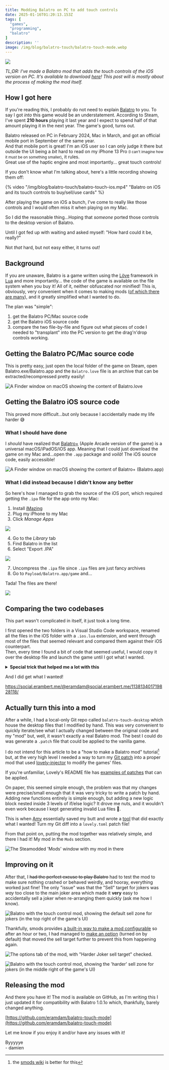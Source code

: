 ```yaml
---
title: Modding Balatro on PC to add touch controls
date: 2025-01-16T01:20:13.153Z
tags: [
  "games",
  "programming",
  "balatro"
]
description: ''
image: /img/blog/balatro-touch/balatro-touch-mode.webp
---
```


![](/img/blog/balatro-touch/balatro-touch-mode.webp)

_TL;DR: I've made a Balatro mod that adds the touch controls of the iOS version on PC. It's available to download [here](https://github.com/eramdam/balatro-touch-mode)! This post will is mostly about the process of making the mod itself._

## How I got here

If you're reading this, I probably do not need to explain [Balatro](https://www.playbalatro.com/) to you. To say I got _into_ this game would be an understatement. According to Steam, I've spent **210 hours** playing it last year and I expect to spend half of that amount playing it in the next year. The game's good, turns out.  

Balatro released on PC in February 2024, Mac in March, and got an official mobile port in September of the same year.   
And that mobile port is great! I'm an iOS user so I can only judge it there but outside the UI being a _bit_ hard to read on my iPhone 13 Pro <small>(I can't imagine how it must be on something smaller)</small>, it rules.   
Great use of the haptic engine and most importantly... great touch controls! 

If you don't know what I'm talking about, here's a little recording showing them off:

{% video "/img/blog/balatro-touch/balatro-touch-ios.mp4" "Balatro on iOS and its touch controls to buy/sell/use cards" %}

After playing the game on iOS a bunch, I've come to really like those controls and I would often miss it when playing on my Mac.    

So I did the reasonable thing...Hoping that _someone_ ported those controls to the desktop version of Balatro.

Until I got fed up with waiting and asked myself: "How hard could it be, really?"

Not _that_ hard, but not easy either, it turns out!

## Background

If you are unaware, Balatro is a game written using the [Löve](https://love2d.org/) framework in [Lua](https://www.lua.org/) and more importantly... the code of the game is available on the file system when you buy it! All of it, neither obfuscated nor minified! This is, obviously, very convenient when it comes to making mods ([of which there are many](https://github.com/jie65535/awesome-balatro)), and it greatly simplified what I wanted to do.

The plan was "simple":
1. get the Balatro PC/Mac source code
2. get the Balatro iOS source code
3. compare the two file-by-file and figure out what pieces of code I needed to "transplant" into the PC version to get the drag'n'drop controls working.

## Getting the Balatro PC/Mac source code

This is pretty easy, just open the local folder of the game on Steam, open Balatro.exe/Balatro.app and the `Balatro.love` file is an archive that can be extracted/recompressed pretty easily! 

![](/img/blog/balatro-touch/balatro-folder-dark.webp "A Finder window on macOS showing the content of Balatro.love")


## Getting the Balatro iOS source code

This proved more difficult...but only because I accidentally made my life harder 😅 

### What I should have done

I _should_ have realized that [Balatro+](https://apps.apple.com/us/app/balatro/id6502451661) (Apple Arcade version of the game) is a universal macOS/iPadOS/iOS app. Meaning that I could just download the game on my Mac and...open the `.app` package and _voilà_! The iOS source code, easily accessible!

![](/img/blog/balatro-touch/balatro-ios-apple-arcade.webp "A Finder window on macOS showing the content of Balatro+ (Balatro.app)")

### What I did instead because I didn't know any better

So here's how I managed to grab the source of the iOS port, which required getting the `.ipa` file for the app onto my Mac:

1. Install [iMazing](https://imazing.com/)
2. Plug my iPhone to my Mac
3. Click _Manage Apps_ 

![](/img/blog/balatro-touch/balatro-imazing.webp)


4. Go to the _Library_ tab
5. Find Balatro in the list
6. Select "Export .IPA"

![](/img/blog/balatro-touch/balatro-imazing-library.webp)

7. Uncompress the `.ipa` file since `.ipa` files are just fancy archives
8. Go to `Payload/Balatro.app/game` and...

Tada! The files are there!

![](/img/blog/balatro-touch/balatro-ios-folder.webp)


## Comparing the two codebases

This part wasn't complicated in itself, it just took a long time. 

I first opened the two folders in a Visual Studio Code workspace, renamed all the files in the iOS folder with a `.ios.lua` extension, and went through most of the files that seemed relevant and compared them against their iOS counterpart.    
Then, every time I found a bit of code that seemed useful, I would copy it over the desktop file and launch the game until I got what I wanted.  

<details>
<summary>
  <strong>
    Special trick that helped me a lot with this
  </strong>
</summary>

So you know how I said earlier that the source code of Balatro is just _there_ in an "archive"? Well, on macOS, you can abuse symlinks to have `Balatro.love` point to a modified copy of the code, which makes it easy to quickly test changes!

![](/img/blog/balatro-touch/balatro-mac-symlink.webp "A Finder window inside the Balatro game files with `Balatro.love` being a symlink")
</details>

And I did get what I wanted!

https://social.erambert.me/@eramdam@social.erambert.me/113813401719828118/

## Actually turn this into a mod

After a while, I had a local-only Git repo called `balatro-touch-desktop` which house the desktop files that I modified by hand. This was very convenient to quickly iterate/see what I actually changed between the original code and my "mod" but, well, it wasn't exactly a real Balatro mod. The best I could do was generate a `.patch` file that could be applied to the vanilla game.

I do not intend for this article to be a "how to make a Balatro mod" tutorial[^1] but, at the very high level I needed a way to turn my [Git patch](https://github.com/eramdam/balatro-touch-mode/blob/main/touch-mode/touch-mode.patch) into a proper mod that used [lovely-injector](https://github.com/ethangreen-dev/lovely-injector) to modify the games' files.

If you're unfamiliar, Lovely's README file has [examples of patches](https://github.com/ethangreen-dev/lovely-injector?tab=readme-ov-file#patches) that can be applied.

On paper, this seemed simple enough, the problem was that my changes were precise/small enough that it was very tricky to write a patch by hand. Adding new functions entirely is simple enough, but adding a new logic block nested inside 3 levels of if/else logic? It drove me nuts, and it wouldn't even work because I kept generating invalid Lua files 🫠. 

This is when [Amy](https://github.com/a-e-m) essentially saved my butt and wrote a [tool](https://github.com/a-e-m/lovely-differ) that did exactly what I wanted! Turn my Git diff into a `lovely.toml` patch file!

From that point on, putting the mod together was relatively simple, and there I had it! My mod in the `Mods` section.

![](/img/blog/balatro-touch/balatro-touch-mods-list.webp "The Steamodded 'Mods' window with my mod in there")

## Improving on it

After that, I ~~had the perfect excuse to play Balatro~~ had to test the mod to make sure nothing crashed or behaved weirdly, and hooray, everything worked just fine! The only "issue" was that the "Sell" target for jokers was _way_ too close to the main joker area which made it **very** easy to accidentally sell a joker when re-arranging them quickly (ask me how I know).

![](/img/blog/balatro-touch/balatro-touch-og-sell-zone.webp "Balatro with the touch control mod, showing the default sell zone for jokers (in the top right of the game's UI)")

Thankfully, smods provides [a built-in way to make a mod configurable](https://github.com/Steamodded/smods/wiki/Mod-functions#modconfig_tab) so after an hour or two, I had managed to [make an option](https://github.com/eramdam/balatro-touch-mode/commit/b6c2bf5590470a30b36d66ad35d08a899b984a11) (turned on by default) that moved the sell target further to prevent this from happening again.

![](/img/blog/balatro-touch/balatro-mod-option.webp "The options tab of the mod, with \"Harder Joker sell target\" checked.")

![](/img/blog/balatro-touch/balatro-harder-sell.webp "Balatro with the touch control mod, showing the 'harder' sell zone for jokers (in the middle right of the game's UI)")

## Releasing the mod

And there you have it! The mod is available on GitHub, as I'm writing this I just updated it for compatibility with Balatro 1.0.1o which, thankfully, barely changed anything.

[https://github.com/eramdam/balatro-touch-mode](https://github.com/eramdam/balatro-touch-mode)

Let me know if you enjoy it and/or have any issues with it!

Byyyyye  
\- damien


[^1]: the [smods wiki](https://github.com/Steamodded/smods/wiki/Your-First-Mod) is better for this